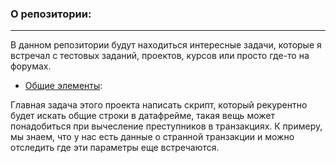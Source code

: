 ### О репозитории:
____

В данном репозитории будут находиться интересные задачи, которые я встречал с тестовых заданий, проектов, курсов или просто где-то на форумах.

- [Общие элементы](https://github.com/0n1xx/Interesting_tasks/blob/main/common_elements/code.ipynb):

Главная задача этого проекта написать скрипт, который рекурентно будет искать общие строки в датафрейме, такая вещь может понадобиться при вычесление преступников в транзакциях. К примеру, мы знаем, что у нас есть данные о странной транзакции и можно отследить где эти параметры еще встречаются.
